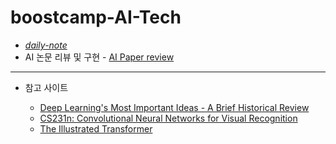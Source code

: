 # boostcamp-AI-Tech

- [*daily-note*](https://devye.tistory.com/category/%EB%B6%80%EC%8A%A4%ED%8A%B8%EC%BA%A0%ED%94%84%20AI%20Tech%203%EA%B8%B0/Daily)
- AI 논문 리뷰 및 구현 - [AI Paper review](https://github.com/Yewon-dev/boostcamp-AI-Tech/tree/master/AI-Paper-Review)

----

- 참고 사이트

  - [Deep Learning's Most Important Ideas - A Brief Historical Review](https://dennybritz.com/blog/deep-learning-most-important-ideas/)
  - [CS231n: Convolutional Neural Networks for Visual Recognition](https://cs231n.github.io/)
  - [The Illustrated Transformer](http://jalammar.github.io/illustrated-transformer/)
